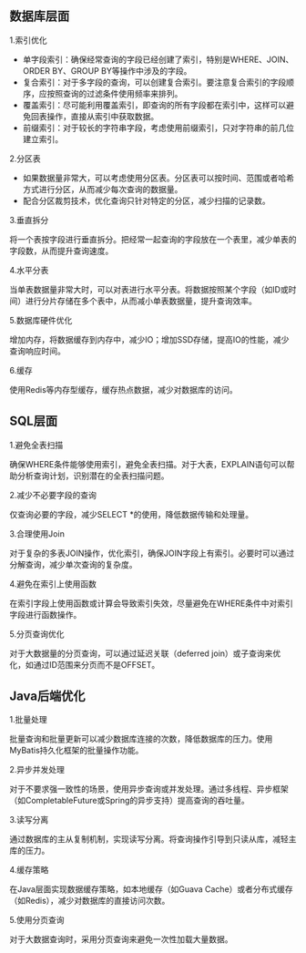 ## 数据库层面

1.索引优化

- 单字段索引：确保经常查询的字段已经创建了索引，特别是WHERE、JOIN、ORDER BY、GROUP BY等操作中涉及的字段。
- 复合索引：对于多字段的查询，可以创建复合索引。要注意复合索引的字段顺序，应按照查询的过滤条件使用频率来排列。
- 覆盖索引：尽可能利用覆盖索引，即查询的所有字段都在索引中，这样可以避免回表操作，直接从索引中获取数据。
- 前缀索引：对于较长的字符串字段，考虑使用前缀索引，只对字符串的前几位建立索引。

2.分区表

- 如果数据量非常大，可以考虑使用分区表。分区表可以按时间、范围或者哈希方式进行分区，从而减少每次查询的数据量。
- 配合分区裁剪技术，优化查询只针对特定的分区，减少扫描的记录数。

 3.垂直拆分

将一个表按字段进行垂直拆分。把经常一起查询的字段放在一个表里，减少单表的字段数，从而提升查询速度。

 4.水平分表

当单表数据量非常大时，可以对表进行水平分表。将数据按照某个字段（如ID或时间）进行分片存储在多个表中，从而减小单表数据量，提升查询效率。

 5.数据库硬件优化

增加内存，将数据缓存到内存中，减少IO；增加SSD存储，提高IO的性能，减少查询响应时间。

 6.缓存

使用Redis等内存型缓存，缓存热点数据，减少对数据库的访问。

 

## SQL层面

1.避免全表扫描

确保WHERE条件能够使用索引，避免全表扫描。对于大表，EXPLAIN语句可以帮助分析查询计划，识别潜在的全表扫描问题。

2.减少不必要字段的查询

仅查询必要的字段，减少SELECT *的使用，降低数据传输和处理量。

3.合理使用Join

对于复杂的多表JOIN操作，优化索引，确保JOIN字段上有索引。必要时可以通过分解查询，减少单次查询的复杂度。

4.避免在索引上使用函数

在索引字段上使用函数或计算会导致索引失效，尽量避免在WHERE条件中对索引字段进行函数操作。

5.分页查询优化

对于大数据量的分页查询，可以通过延迟关联（deferred join）或子查询来优化，如通过ID范围来分页而不是OFFSET。

 

## Java后端优化

1.批量处理

批量查询和批量更新可以减少数据库连接的次数，降低数据库的压力。使用MyBatis持久化框架的批量操作功能。

 2.异步并发处理

对于不要求强一致性的场景，使用异步查询或并发处理。通过多线程、异步框架（如CompletableFuture或Spring的异步支持）提高查询的吞吐量。

3.读写分离

通过数据库的主从复制机制，实现读写分离。将查询操作引导到只读从库，减轻主库的压力。

 4.缓存策略

在Java层面实现数据缓存策略，如本地缓存（如Guava Cache）或者分布式缓存（如Redis），减少对数据库的直接访问次数。

 5.使用分页查询

对于大数据查询时，采用分页查询来避免一次性加载大量数据。